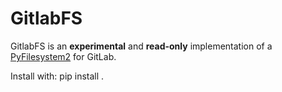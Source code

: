 # GitlabFS

GitlabFS is an **experimental** and **read-only** implementation of a [PyFilesystem2](https://github.com/PyFilesystem/pyfilesystem2) for GitLab.

Install with: pip install .